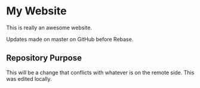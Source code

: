 # My Website
This is really an awesome website.

Updates made on master on GitHub before Rebase.

## Repository Purpose
This will be a change that conflicts
with whatever is on the remote side.
This was edited locally.